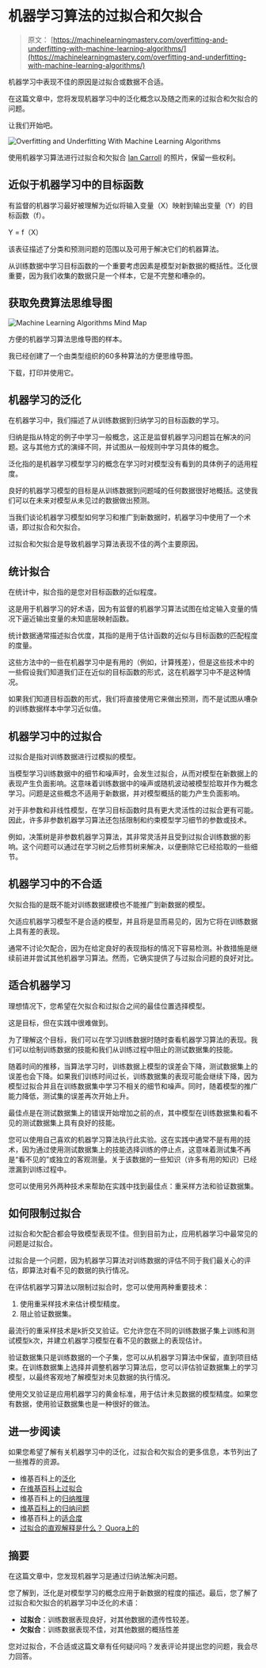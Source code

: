 # 机器学习算法的过拟合和欠拟合

> 原文： [https://machinelearningmastery.com/overfitting-and-underfitting-with-machine-learning-algorithms/](https://machinelearningmastery.com/overfitting-and-underfitting-with-machine-learning-algorithms/)

机器学习中表现不佳的原因是过拟合或数据不合适。

在这篇文章中，您将发现机器学习中的泛化概念以及随之而来的过拟合和欠拟合的问题。

让我们开始吧。

![Overfitting and Underfitting With Machine Learning Algorithms](img/43775ef011665c4c6739d4399389477a.jpg)

使用机器学习算法进行过拟合和欠拟合
[Ian Carroll](https://www.flickr.com/photos/iancarroll/5058330466/) 的照片，保留一些权利。

## 近似于机器学习中的目标函数

有监督的机器学习最好被理解为近似将输入变量（X）映射到输出变量（Y）的目标函数（f）。

Y = f（X）

该表征描述了分类和预测问题的范围以及可用于解决它们的机器算法。

从训练数据中学习目标函数的一个重要考虑因素是模型对新数据的概括性。泛化很重要，因为我们收集的数据只是一个样本，它是不完整和嘈杂的。

## 获取免费算法思维导图

![Machine Learning Algorithms Mind Map](img/2ce1275c2a1cac30a9f4eea6edd42d61.jpg)

方便的机器学习算法思维导图的样本。

我已经创建了一个由类型组织的60多种算法的方便思维导图。

下载，打印并使用它。

## 机器学习的泛化

在机器学习中，我们描述了从训练数据到归纳学习的目标函数的学习。

归纳是指从特定的例子中学习一般概念，这正是监督机器学习问题旨在解决的问题。这与其他方式的演绎不同，并试图从一般规则中学习具体的概念。

泛化指的是机器学习模型学习的概念在学习时对模型没有看到的具体例子的适用程度。

良好的机器学习模型的目标是从训练数据到问题域的任何数据很好地概括。这使我们可以在未来对模型从未见过的数据做出预测。

当我们谈论机器学习模型如何学习和推广到新数据时，机器学习中使用了一个术语，即过拟合和欠拟合。

过拟合和欠拟合是导致机器学习算法表现不佳的两个主要原因。

## 统计拟合

在统计中，拟合指的是您对目标函数的近似程度。

这是用于机器学习的好术语，因为有监督的机器学习算法试图在给定输入变量的情况下逼近输出变量的未知底层映射函数。

统计数据通常描述拟合优度，其指的是用于估计函数的近似与目标函数的匹配程度的度量。

这些方法中的一些在机器学习中是有用的（例如，计算残差），但是这些技术中的一些假设我们知道我们正在近似的目标函数的形式，这在机器学习中不是这种情况。

如果我们知道目标函数的形式，我们将直接使用它来做出预测，而不是试图从嘈杂的训练数据样本中学习近似值。

## 机器学习中的过拟合

过拟合是指对训练数据进行过模拟的模型。

当模型学习训练数据中的细节和噪声时，会发生过拟合，从而对模型在新数据上的表现产生负面影响。这意味着训练数据中的噪声或随机波动被模型拾取并作为概念学习。问题是这些概念不适用于新数据，并对模型概括的能力产生负面影响。

对于非参数和非线性模型，在学习目标函数时具有更大灵活性的过拟合更有可能。因此，许多非参数机器学习算法还包括限制和约束模型学习细节的参数或技术。

例如，决策树是非参数机器学习算法，其非常灵活并且受到过拟合训练数据的影响。这个问题可以通过在学习树之后修剪树来解决，以便删除它已经拾取的一些细节。

## 机器学习中的不合适

欠拟合指的是既不能对训练数据建模也不能推广到新数据的模型。

欠适应机器学习模型不是合适的模型，并且将是显而易见的，因为它将在训练数据上具有差的表现。

通常不讨论欠配合，因为在给定良好的表现指标的情况下容易检测。补救措施是继续前进并尝试其他机器学习算法。然而，它确实提供了与过拟合问题的良好对比。

## 适合机器学习

理想情况下，您希望在欠拟合和过拟合之间的最佳位置选择模型。

这是目标，但在实践中很难做到。

为了理解这个目标，我们可以在学习训练数据时随时查看机器学习算法的表现。我们可以绘制训练数据的技能和我们从训练过程中阻止的测试数据集的技能。

随着时间的推移，当算法学习时，训练数据上模型的误差会下降，测试数据集上的误差也会下降。如果我们训练时间过长，训练数据集的表现可能会继续下降，因为模型过拟合并且在训练数据集中学习不相关的细节和噪声。同时，随着模型的推广能力降低，测试集的误差再次开始上升。

最佳点是在测试数据集上的错误开始增加之前的点，其中模型在训练数据集和看不见的测试数据集上具有良好的技能。

您可以使用自己喜欢的机器学习算法执行此实验。这在实践中通常不是有用的技术，因为通过使用测试数据集上的技能选择训练的停止点，这意味着测试集不再是“看不见的”或独立的客观测量。关于该数据的一些知识（许多有用的知识）已经泄漏到训练过程中。

您可以使用另外两种技术来帮助在实践中找到最佳点：重采样方法和验证数据集。

## 如何限制过拟合

过拟合和欠配合都会导致模型表现不佳。但到目前为止，应用机器学习中最常见的问题是过拟合。

过拟合是一个问题，因为机器学习算法对训练数据的评估不同于我们最关心的评估，即算法对看不见的数据的执行情况。

在评估机器学习算法以限制过拟合时，您可以使用两种重要技术：

1.  使用重采样技术来估计模型精度。
2.  阻止验证数据集。

最流行的重采样技术是k折交叉验证。它允许您在不同的训练数据子集上训练和测试模型k次，并建立机器学习模型在看不见的数据上的表现估计。

验证数据集只是训练数据的一个子集，您可以从机器学习算法中保留，直到项目结束。在训练数据集上选择并调整机器学习算法后，您可以评估验证数据集上的学习模型，以最终客观地了解模型对未见数据的执行情况。

使用交叉验证是应用机器学习的黄金标准，用于估计未见数据的模型精度。如果您有数据，使用验证数据集也是一种很好的做法。

## 进一步阅读

如果您希望了解有关机器学习中的泛化，过拟合和欠拟合的更多信息，本节列出了一些推荐的资源。

*   维基百科上的[泛化](https://en.wikipedia.org/wiki/Generalization)
*   [在维基百科上过拟合](https://en.wikipedia.org/wiki/Overfitting)
*   维基百科上的[归纳推理](https://en.wikipedia.org/wiki/Inductive_reasoning)
*   [维基百科上的归纳问题](https://en.wikipedia.org/wiki/Problem_of_induction)
*   维基百科上的[适合度](https://en.wikipedia.org/wiki/Goodness_of_fit)
*   [过拟合的直观解释是什么？ Quora上的](https://www.quora.com/What-is-an-intuitive-explanation-of-overfitting)

## 摘要

在这篇文章中，您发现机器学习是通过归纳法解决问题。

您了解到，泛化是对模型学习的概念应用于新数据的程度的描述。最后，您了解了过拟合和欠拟合的机器学习中泛化的术语：

*   **过拟合**：训练数据表现良好，对其他数据的遗传性较差。
*   **欠拟合**：训练数据表现不佳，对其他数据的概括性差

您对过拟合，不合适或这篇文章有任何疑问吗？发表评论并提出您的问题，我会尽力回答。